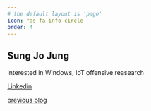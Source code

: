 ```yaml
---
# the default layout is 'page'
icon: fas fa-info-circle
order: 4
---
```


## Sung Jo Jung
interested in Windows, IoT offensive reasearch

[Linkedin](https://www.linkedin.com/in/%EC%84%B1%EC%A1%B0-%EC%A0%95-1bab832a8/)

[previous blog](https://krrr-1.tistory.com/)